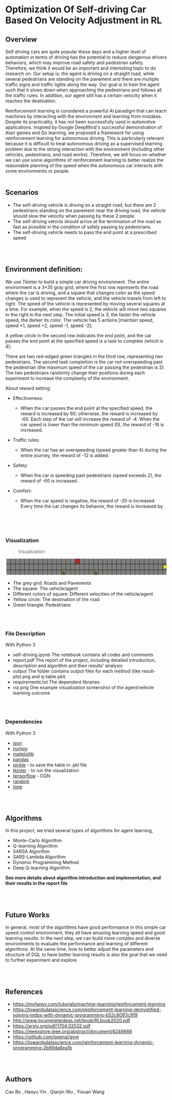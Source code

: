 # Optimization Of Self-driving Car Based On Velocity Adjustment in RL



## Overview
Self driving cars are quite popular these days and a higher level of automation in terms of driving has the potential to reduce dangerous drivers ​behaviors, which may improve road safety and pedestrian safety. Therefore, we think it would be an important and interesting topic to do research on. Our setup is: the agent is driving on a straight road, while several ​pedestrians are standing on the pavement and there are multiple traffic signs and traffic lights along the way. Our goal is to train the agent such that it slows down when approaching the pedestrians and follows all the traffic rules. In addition, our agent still has a certain velocity when it reaches the destination.

Reinforcement learning is considered a powerful AI paradigm that can teach machines by interacting with the environment and learning from mistakes. Despite its practicality, it has not been successfully used in automotive applications. Inspired by Google DeepMind's successful demonstration of Atari games and Go learning, we proposed a framework for using reinforcement learning for autonomous driving. This is particularly relevant because it is difficult to treat autonomous driving as a supervised learning problem due to the strong interaction with the environment (including other vehicles, pedestrians, and road works). Therefore, we will focus on whether we can use some algorithms of reinforcement learning to better realize the reasonable planning of the speed when the autonomous car interacts with some environments or people.
</br>
</br>


## Scenarios
- The self-driving vehicle is driving on a straight road, but there are 2 pedestrians standing on the pavement near the driving road, the vehicle should slow the velocity when passing by these 2 people.
- The self-driving vehicle should arrive at the termination of the road as fast as possible in the condition of safely passing by pedestrians.
- The self-driving vehicle needs to pass the end point at a prescribed speed

</br>
</br>


## Environment definition:
We use Tkinter to build a simple car driving environment. The entire environment is a 3*35 gray grid, where the first row represents the road where the car is driving, and a square that changes color as the speed changes is used to represent the vehicle, and the vehicle travels from left to right. The speed of the vehicle is represented by moving several squares at a time. For example, when the speed is 2, the vehicle will move two squares to the right in the next step. The initial speed is 3, the faster the vehicle speed, the darker its color. The vehicle has 5 actions [maintain speed, speed +1, speed +2, speed -1, speed -2];

A yellow circle in the second row indicates the end point, and the car passes the end point at the specified speed is a task to complete (which is 4);

There are two red-edged green triangles in the third row, representing two pedestrians. The second task completion is the car not overspeeding past the pedestrian (the maximum speed of the car passing the pedestrian is 2). The two pedestrians randomly change their positions during each experiment to increase the complexity of the environment.

About reward setting:
- Effectiveness:
  - When the car passes the end point at the specified speed, the reward is increased by 60; otherwise, the reward is increased by -60.
   Each step of the car will increase the reward of -4.
   When the car speed is lower than the minimum speed (0), the reward of -16 is increased.

- Traffic rules:
  - When the car has an overspeeding (speed greater than 4) during the entire journey, the reward of -12 is added.

- Safety:
  - When the car is speeding past pedestrians (speed exceeds 2), the reward of -60 is increased.

- Comfort:
  - When the car speed is negative, the reward of -20 is increased. Every time the car changes its behavior, the reward is increased by 
  

</br>
</br>
</br>

### Visualization
> Visualization 

<p align="center"> 
<img src="viz.png" width="500" height="50"/>
</p>

- The grey grid: Roads and Pavements
- The square: The vehicle/agent
- Different colors of square: Different velocities of the vehicle/agent
- Yellow circle: The destination of the road
- Green triangle: Pedestrians



</br>
</br>

### File Description
With Python 3
- self-driving.ipynb
  The notebook contains all codes and comments
- report.pdf
  The report of the project, including detailed introduction, description and algorithm and their results' analysis
- output
  The folder contains output files for each method (like result-plot.png and q-table.pkl)
- requirements.txt
  The dependent libraries
- viz.png
  One example visualization screenshot of the agent/vehicle learning outcome

</br>
</br>

### Dependencies
With Python 3
- [json](https://docs.python.org/3/library/json.html)
- [numpy](http://www.numpy.org/)
- [matplotlib](https://matplotlib.org/)
- [pandas](https://pandas.pydata.org/)
- [pickle](https://docs.python.org/3/library/pickle.html) - to save the table in .pkl file
- [tkinter](https://docs.python.org/3/library/tk.html) - to run the visualization
- [tensorflow](https://www.tensorflow.org/) - DQN
- [random](https://docs.python.org/3/library/random.html)
- [time](https://docs.python.org/3/library/time.html)





</br>
</br>


## Algorithms
In this project, we tried several types of algorithms for agent learning,
- Monte-Carlo Algorithm 
- Q-learning Algorithm
- SARSA Algorithm
- SARS-Lambda Algorithm
- Dynamic Programming Method
- Deep Q-learning Algorithm


**See more details about algorithm introduction and implementation, and their results in the report file**

</br>
</br>

## Future Works

In general, most of the algorithms have good performance in this simple car speed control environment, they all have amazing learning speed and good learning results. In the next step, we can build more complex and diverse environments to evaluate the performance and learning of different algorithms. At the same time, how to better adjust the parameters and structure of DQL to have better learning results is also the goal that we need to further experiment and explore.

</br>
</br>

## References
* https://mofanpy.com/tutorials/machine-learning/reinforcement-learning
* https://towardsdatascience.com/reinforcement-learning-demystified-solving-mdps-with-dynamic-programming-b52c8093c919
* http://www.incompleteideas.net/book/RLbook2020.pdf 
* https://arxiv.org/pdf/1704.02532.pdf 
* https://ieeexplore.ieee.org/abstract/document/8248668 
* https://github.com/openai/gym 
* https://towardsdatascience.com/reinforcement-learning-dynamic-programming-2b89da6ea1b

</br>
</br>

## Authors
Cao Bo
, Haoyu Yin
, Qianjin Wu
, Yixuan Wang
